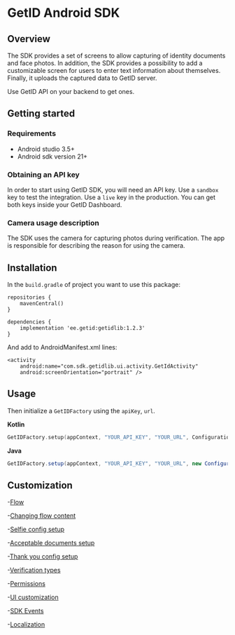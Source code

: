 # GetID Android SDK

## Overview

The SDK provides a set of screens to allow capturing of identity documents and face photos. In addition, the SDK provides a possibility to add a customizable screen for users to enter text information about themselves. Finally, it uploads the captured data to GetID server.

 Use GetID API on your backend to get ones.

## Getting started

### Requirements

- Android studio 3.5+
- Android sdk version 21+

### Obtaining an API key

In order to start using GetID SDK, you will need an API key. Use a `sandbox` key to test the integration. Use a `live` key in the production. You can get both keys inside your GetID Dashboard.

### Camera usage description

The SDK uses the camera for capturing photos during verification. The app is responsible for describing the reason for using the camera.

## Installation

In the `build.gradle` of project you want to use this package:

```
repositories {
    mavenCentral()
}

dependencies {
    implementation 'ee.getid:getidlib:1.2.3'
}
```

And add to AndroidManifest.xml lines:

```
<activity
    android:name="com.sdk.getidlib.ui.activity.GetIdActivity"
    android:screenOrientation="portrait" />
```

## Usage

Then initialize a `GetIDFactory` using the `apiKey`, `url`.

**Kotlin**

```kotlin
GetIDFactory.setup(appContext, "YOUR_API_KEY", "YOUR_URL", ConfigurationPreset())
```

**Java**

```java
GetIDFactory.setup(appContext, "YOUR_API_KEY", "YOUR_URL", new ConfigurationPreset());
```

## Customization

-[Flow](https://github.com/vvorld/getid-android-sdk/blob/update_doc/documentation/Flow.md)

-[Changing flow content](https://github.com/vvorld/getid-android-sdk/blob/update_doc/documentation/Changing%20flow%20content.md)

-[Selfie config setup](https://github.com/vvorld/getid-android-sdk/blob/update_doc/documentation/Selfie%20config%20setup.md)

-[Acceptable documents setup](https://github.com/vvorld/getid-android-sdk/blob/update_doc/documentation/Acceptable%20documents%20setup.md)

-[Thank you config setup](https://github.com/vvorld/getid-android-sdk/blob/update_doc/documentation/Thank%20you%20config%20setup.md)

-[Verification types](https://github.com/vvorld/getid-android-sdk/blob/update_doc/documentation/Verification%20types.md)

-[Permissions](https://github.com/vvorld/getid-android-sdk/blob/update_doc/documentation/Permissions.md)

-[UI customization](https://github.com/vvorld/getid-android-sdk/blob/update_doc/documentation/UI%20customization.md)

-[SDK Events](https://github.com/vvorld/getid-android-sdk/blob/update_doc/documentation/SDK%20Events.md)

-[Localization](https://github.com/vvorld/getid-android-sdk/blob/update_doc/documentation/Localization.md)
